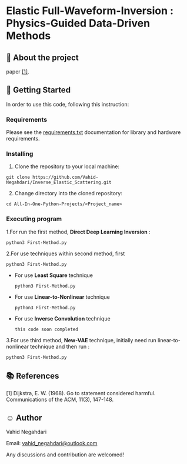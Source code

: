 # Elastic Full-Waveform-Inversion : Physics-Guided Data-Driven Methods

## :art: About the project
paper [[1]](#1).
## :key: Getting Started
In order to use this code, following this instruction:
### Requirements
Please see the 
[requirements.txt](https://github.com/Vahid-Negahdari/Inverse_Elastic_Scattering/blob/main/requirements.txt) 
documentation for library and hardware requirements.
### Installing
1. Clone the repository to your local machine:
``` 
git clone https://github.com/Vahid-Negahdari/Inverse_Elastic_Scattering.git
```

2. Change directory into the cloned repository:
``` 
cd All-In-One-Python-Projects/<Project_name>
```
### Executing program

1.For run the first method, **Direct Deep Learning Inversion** :
``` 
python3 First-Method.py
```
2.For use techniques within second method, first
``` 
python3 First-Method.py
```    
* For use **Least Square** technique
  ``` 
  python3 First-Method.py
  ```
* For use **Linear-to-Nonlinear** technique
  ``` 
  python3 First-Method.py
  ```  
* For use **Inverse Convolution** technique
  ``` 
  this code soon completed
  ```  
3.For use third method, **New-VAE** technique, initially need run linear-to-nonlinear technique and then run :
```
python3 First-Method.py
```


## :books: References 
<a id="1">[1]</a> 
Dijkstra, E. W. (1968). 
Go to statement considered harmful. 
Communications of the ACM, 11(3), 147-148.

## :relaxed: Author  
Vahid Negahdari

Email:  <vahid_negahdari@outlook.com>

Any discussions and contribution are welcomed!
